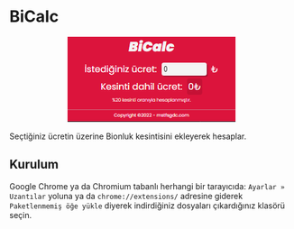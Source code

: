 # BiCalc
<p align="center">
  <img src="./assets/images/Screenshot.png">
</p>

Seçtiğiniz ücretin üzerine Bionluk kesintisini ekleyerek hesaplar.

## Kurulum
Google Chrome ya da Chromium tabanlı herhangi bir tarayıcıda:
``Ayarlar » Uzantılar`` yoluna ya da ``chrome://extensions/`` adresine giderek ``Paketlenmemiş öğe yükle`` diyerek indirdiğiniz dosyaları çıkardığınız klasörü seçin.
